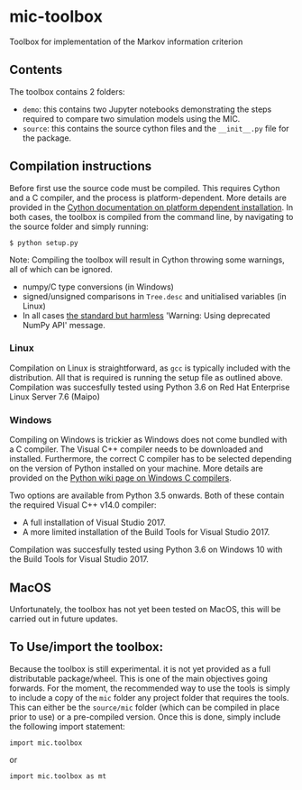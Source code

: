 # mic-toolbox
Toolbox for implementation of the Markov information criterion

## Contents

The toolbox contains 2 folders:
- `demo`: this contains two Jupyter notebooks demonstrating the steps required to compare two simulation models using the MIC. 
- `source`: this contains the source cython files and the `__init__.py` file for the package.

## Compilation instructions 

Before first use the source code must be compiled. This requires Cython and a C compiler, and the process is platform-dependent. More details are provided in the [Cython documentation on platform dependent installation](https://cython.readthedocs.io/en/latest/src/quickstart/install.html). In both cases, the toolbox is compiled from the command line, by navigating to the source folder and simply running:

`$ python setup.py`

Note: Compiling the toolbox will result in Cython throwing some warnings, all of which can be ignored.
- numpy/C type conversions (in Windows)
- signed/unsigned comparisons in `Tree.desc` and unitialised variables (in Linux) 
- In all cases [the standard but harmless](https://github.com/scipy/scipy/issues/5889) 'Warning: Using deprecated NumPy API' message. 

### Linux

Compilation on Linux is straightforward, as `gcc` is typically included with the distribution. All that is required is running the setup file as outlined above. Compilation was succesfully tested using Python 3.6 on Red Hat Enterprise Linux Server 7.6 (Maipo)

### Windows

Compiling on Windows is trickier as Windows does not come bundled with a C compiler. The Visual C++ compiler needs to be downloaded and installed. Furthermore, the correct C compiler has to be selected depending on the version of Python installed on your machine. More details are provided on the [Python wiki page on Windows C compilers](https://wiki.python.org/moin/WindowsCompilers). 

Two options are available from Python 3.5 onwards. Both of these contain the required Visual C++ v14.0 compiler:
- A full installation of Visual Studio 2017.
- A more limited installation of the Build Tools for Visual Studio 2017.

Compilation was succesfully tested using Python 3.6 on Windows 10 with the Build Tools for Visual Studio 2017.

## MacOS

Unfortunately, the toolbox has not yet been tested on MacOS, this will be carried out in future updates.

## To Use/import the toolbox:

Because the toolbox is still experimental. it is not yet provided as a full distributable package/wheel. This is one of the main objectives going forwards. For the moment, the recommended way to use the tools is simply to include a copy of the `mic` folder any project folder that requires the tools. This can either be the `source/mic` folder (which can be compiled in place prior to use) or a pre-compiled version. Once this is done, simply include the following import statement:
  
`import mic.toolbox` 
  
 or
  
 `import mic.toolbox as mt`
